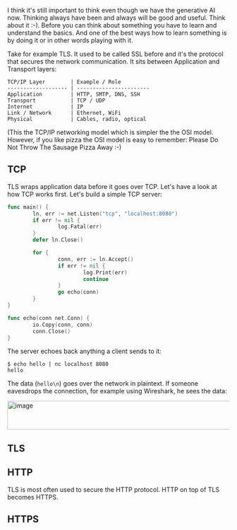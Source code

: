 I think it's still important to think even though we have the generative AI now. Thinking always have been and always will be good and useful. Think about it :-). Before you can think about something you have to learn and understand the basics. And one of the best ways how to learn something is by doing it or in other words playing with it.

Take for example TLS. It used to be called SSL before and it's the protocol that secures the network communication. It sits between Application and Transport layers:

```
TCP/IP Layer        | Example / Role
------------------- | -----------------------
Application         | HTTP, SMTP, DNS, SSH
Transport           | TCP / UDP
Internet            | IP
Link / Network      | Ethernet, WiFi
Physical            | Cables, radio, optical
```

(This the TCP/IP networking model which is simpler the the OSI model. However, if you like pizza the OSI model is easy to remember: Please Do Not Throw The Sausage Pizza Away :-)

## TCP

TLS wraps application data before it goes over TCP. Let's have a look at how TCP works first. Let's build a simple TCP server:

```go
func main() {
        ln, err := net.Listen("tcp", "localhost:8080")
        if err != nil {
                log.Fatal(err)
        }
        defer ln.Close()

        for {
                conn, err := ln.Accept()
                if err != nil {
                        log.Print(err)
                        continue
                }
                go echo(conn)
        }
}

func echo(conn net.Conn) {
        io.Copy(conn, conn)
        conn.Close()
}
```

The server echoes back anything a client sends to it:

```
$ echo hello | nc localhost 8080
hello
```

The data (`hello\n`) goes over the network in plaintext. If someone eavesdrops the connection, for example using Wireshark, he sees the data:

<img width="594" height="65" alt="image" src="https://github.com/user-attachments/assets/b3e1daa4-fd69-49a8-ac85-399f10e50f51" />

## TLS

## HTTP

TLS is most often used to secure the HTTP protocol. HTTP on top of TLS becomes HTTPS.

## HTTPS
